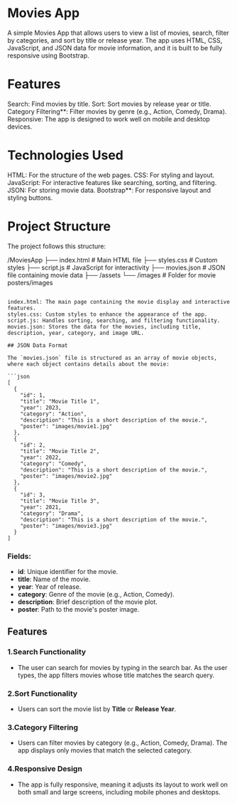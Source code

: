 
# Movies App

A simple Movies App that allows users to view a list of movies, search, filter by categories, and sort by title or release year. The app uses HTML, CSS, JavaScript, and JSON data for movie information, and it is built to be fully responsive using Bootstrap.

# Features

Search: Find movies by title.
Sort: Sort movies by release year or title.
Category Filtering**: Filter movies by genre (e.g., Action, Comedy, Drama).
Responsive: The app is designed to work well on mobile and desktop devices.

# Technologies Used

HTML: For the structure of the web pages.
CSS: For styling and layout.
JavaScript: For interactive features like searching, sorting, and filtering.
JSON: For storing movie data.
Bootstrap**: For responsive layout and styling buttons.

# Project Structure

The project follows this structure:

/MoviesApp
  ├── index.html         # Main HTML file
  ├── styles.css         # Custom styles
  ├── script.js          # JavaScript for interactivity
  ├── movies.json        # JSON file containing movie data
  ├── /assets
      └── /images        # Folder for movie posters/images
```

index.html: The main page containing the movie display and interactive features.
styles.css: Custom styles to enhance the appearance of the app.
script.js: Handles sorting, searching, and filtering functionality.
movies.json: Stores the data for the movies, including title, description, year, category, and image URL.

## JSON Data Format

The `movies.json` file is structured as an array of movie objects, where each object contains details about the movie:

```json
[
  {
    "id": 1,
    "title": "Movie Title 1",
    "year": 2023,
    "category": "Action",
    "description": "This is a short description of the movie.",
    "poster": "images/movie1.jpg"
  },
  {
    "id": 2,
    "title": "Movie Title 2",
    "year": 2022,
    "category": "Comedy",
    "description": "This is a short description of the movie.",
    "poster": "images/movie2.jpg"
  },
  {
    "id": 3,
    "title": "Movie Title 3",
    "year": 2021,
    "category": "Drama",
    "description": "This is a short description of the movie.",
    "poster": "images/movie3.jpg"
  }
]
```

### Fields:

- **id**: Unique identifier for the movie.
- **title**: Name of the movie.
- **year**: Year of release.
- **category**: Genre of the movie (e.g., Action, Comedy).
- **description**: Brief description of the movie plot.
- **poster**: Path to the movie's poster image.

## Features

### 1.Search Functionality
   - The user can search for movies by typing in the search bar. As the user types, the app filters movies whose title matches the search query.

### 2.Sort Functionality
   - Users can sort the movie list by **Title** or **Release Year**.
   
### 3.Category Filtering
   - Users can filter movies by category (e.g., Action, Comedy, Drama). The app displays only movies that match the selected category.

### 4.Responsive Design
   - The app is fully responsive, meaning it adjusts its layout to work well on both small and large screens, including mobile phones and desktops.

